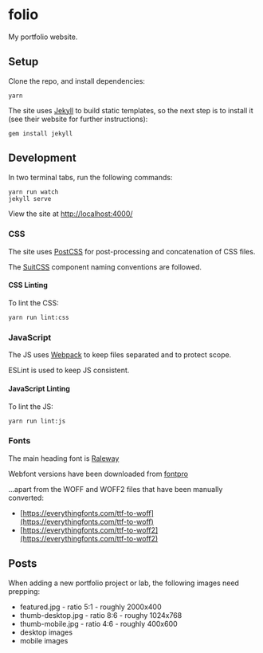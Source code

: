 # folio

My portfolio website.

## Setup

Clone the repo, and install dependencies:

```
yarn
```

The site uses [Jekyll](http://jekyllrb.com/) to build static templates, so the next step is to install it (see their website for further instructions):

```
gem install jekyll
```

## Development

In two terminal tabs, run the following commands:

```
yarn run watch
jekyll serve
```

View the site at [http://localhost:4000/](http://localhost:4000/)

### CSS

The site uses [PostCSS](https://github.com/postcss/postcss) for post-processing and concatenation of CSS files.

The [SuitCSS](https://suitcss.github.io/) component naming conventions are followed.

#### CSS Linting

To lint the CSS:

```
yarn run lint:css
```

### JavaScript

The JS uses [Webpack](https://webpack.github.io/) to keep files separated and to protect scope.

ESLint is used to keep JS consistent.

#### JavaScript Linting

To lint the JS:

```
yarn run lint:js
```

### Fonts

The main heading font is [Raleway](https://www.theleagueofmoveabletype.com/raleway)

Webfont versions have been downloaded from [fontpro](http://fontpro.com/raleway-font-16024)

...apart from the WOFF and WOFF2 files that have been manually converted:

* [https://everythingfonts.com/ttf-to-woff](https://everythingfonts.com/ttf-to-woff)
* [https://everythingfonts.com/ttf-to-woff2](https://everythingfonts.com/ttf-to-woff2)

## Posts

When adding a new portfolio project or lab, the following images need prepping:

* featured.jpg - ratio 5:1 - roughly 2000x400
* thumb-desktop.jpg - ratio 8:6 - roughy 1024x768
* thumb-mobile.jpg - ratio 4:6 - roughly 400x600
* desktop images
* mobile images
